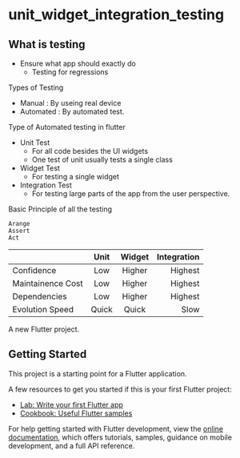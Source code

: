 # unit_widget_integration_testing

## What is testing

- Ensure what app should exactly do
    - Testing for regressions

Types of Testing
- Manual : By useing real device
- Automated : By automated test.

Type of Automated testing in flutter
- Unit Test
    - For all code besides the UI widgets
    - One test of unit usually tests a single class 
- Widget Test
    - For testing a single widget
- Integration Test
    - For testing large parts of the app from the user perspective.

Basic Principle of all the testing

`Arange`  
`Assert`   
`Act`

||Unit|Widget|Integration|
|---|:----:|:---:|---:|
| Confidence|Low|Higher|Highest|
|Maintainence Cost| Low|Higher|Highest|
|Dependencies| Low|Higher|Highest|
|Evolution Speed|Quick|Quick|Slow|


A new Flutter project.

## Getting Started

This project is a starting point for a Flutter application.

A few resources to get you started if this is your first Flutter project:

- [Lab: Write your first Flutter app](https://docs.flutter.dev/get-started/codelab)
- [Cookbook: Useful Flutter samples](https://docs.flutter.dev/cookbook)

For help getting started with Flutter development, view the
[online documentation](https://docs.flutter.dev/), which offers tutorials,
samples, guidance on mobile development, and a full API reference.
